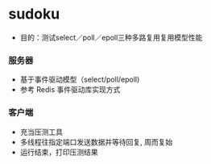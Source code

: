 # sudoku
- 目的：测试select／poll／epoll三种多路复用复用模型性能

### 服务器 
- 基于事件驱动模型（select/poll/epoll) 
- 参考 Redis 事件驱动库实现方式

### 客户端
- 充当压测工具
- 多线程往指定端口发送数据并等待回复, 周而复始
- 运行结束，打印压测结果

